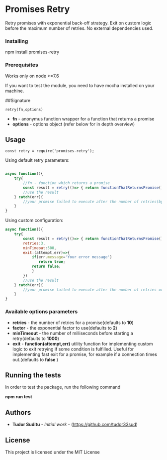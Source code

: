 # Promises Retry

Retry promises with exponential back-off strategy. Exit on custom logic before the maximum number of retries. No external dependencies used.

### Installing

npm install promises-retry

### Prerequisites

Works only on node >=7.6

If you want to test the module, you need to have mocha installed on your machine.

##Signature

`retry(fn,options)`
* **fn** - anonymus function wrapper for a function that returns a promise
* **options** - options object (refer below for in depth overview)

## Usage

`const retry = require('promises-retry');`


Using default retry parameters:
```javascript

async function(){
    try{
        //fn - function which returns a promise
        const result = retry(()=> { return functionThatReturnsPromise() });
        //use the result
    } catch(err){
        //your promise failed to execute after the number of retries(by default 10)
    }
}
```

Using custom configuration:
```javascript
async function(){
    try{
        const result = retry(()=> { return functionThatReturnsPromise() }, {
        retries:3,
        minTimeout:500,
        exit:(attempt,err)=>{
            if(err.message='Your error message')
               return true;
            return false;
            }
        })
        //use the result
    } catch(err){
        //your promise failed to execute after the number of retries or using custom logic
    }
}
```
### Available options parameters

* **retries** - the number of retries for a promise(defaults to **10**)
* **factor** - the exponential factor to use(defaults to **2**)
* **minTimeout** - the number of milliseconds before starting a retry(defaults to **1000**)
* **exit** - **function(attempt,err)** utility function for implementing custom logic to exit retrying if some condition is fulfilled. Useful for implementing fast exit for a promise, for example if a connection times out.(defaults to **false** )



## Running the tests

In order to test the package, run the following command
 
**npm run test**

## Authors

* **Tudor Suditu** - *Initial work* - (https://github.com/tudor33sud)


## License

This project is licensed under the MIT License 

